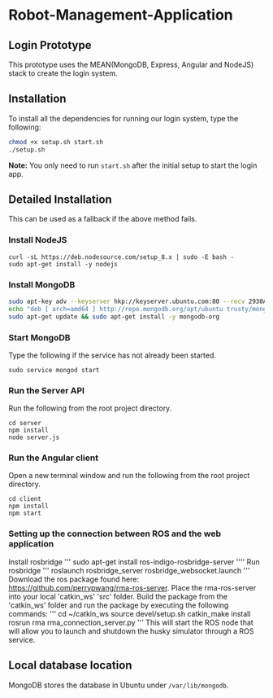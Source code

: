 # Robot-Management-Application
## Login Prototype
This prototype uses the MEAN(MongoDB, Express, Angular and NodeJS) stack to create the login system.
## Installation
To install all the dependencies for running our login system, type the following:
```bash
chmod +x setup.sh start.sh
./setup.sh
```
**Note:** You only need to run `start.sh` after the initial setup to start the login app.
## Detailed Installation
This can be used as a fallback if the above method fails.
### Install NodeJS
```
curl -sL https://deb.nodesource.com/setup_8.x | sudo -E bash -
sudo apt-get install -y nodejs
```
### Install MongoDB
```bash
sudo apt-key adv --keyserver hkp://keyserver.ubuntu.com:80 --recv 2930ADAE8CAF5059EE73BB4B58712A2291FA4AD5
echo "deb [ arch=amd64 ] http://repo.mongodb.org/apt/ubuntu trusty/mongodb-org/testing multiverse" | sudo tee /etc/apt/sources.list.d/mongodb-org-3.6.list
sudo apt-get update && sudo apt-get install -y mongodb-org
```
### Start MongoDB
Type the following if the service has not already been started.
```
sudo service mongod start
```
### Run the Server API
Run the following from the root project directory.
```
cd server
npm install
node server.js
```
### Run the Angular client
Open a new terminal window and run the following from the root project directory.
```
cd client
npm install
npm start
```
### Setting up the connection between ROS and the web application
Install rosbridge
'''
sudo apt-get install ros-indigo-rosbridge-server
''''
Run rosbridge
'''
roslaunch rosbridge_server rosbridge_websocket.launch
'''
Download the ros package found here: https://github.com/perrypwang/rma-ros-server.
Place the rma-ros-server into your local 'catkin_ws' 'src' folder. 
Build the package from the 'catkin_ws' folder and run the package by executing the following commands:
'''
cd ~/catkin_ws
source devel/setup.sh
catkin_make install
rosrun rma rma_connection_server.py
'''
This will start the ROS node that will allow you to launch and shutdown the husky simulator through a ROS service. 
## Local database location
MongoDB stores the database in Ubuntu under `/var/lib/mongodb`.
